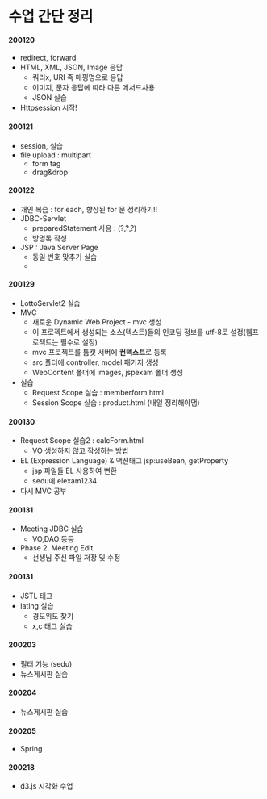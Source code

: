# 수업 간단 정리

#### 200120

- redirect, forward 
- HTML, XML, JSON, Image 응답
  - 쿼리x, URI 즉 매핑명으로 응답
  - 이미지, 문자 응답에 따라 다른 메서드사용
  - JSON 실습
- Httpsession 시작!



#### 200121

- session, 실습
- file upload : multipart
  - form tag
  - drag&drop



#### 200122

- 개인 복습 : for each, 향상된 for 문 정리하기!!
- JDBC-Servlet 
  - preparedStatement 사용 : (?,?,?)
  - 방명록 작성
- JSP : Java Server Page
  - 동일 번호 맞추기 실습
  - 

#### 200129

- LottoServlet2 실습
- MVC
  - 새로운 Dynamic Web Project - mvc 생성
  - 이 프로젝트에서 생성되는 소스(텍스트)들의 인코딩 정보를 utf-8로 설정(웹프로젝트는 필수로 설정)
  - mvc 프로젝트를 톰캣 서버에 **컨텍스트**로 등록
  - src 폴더에 controller, model 패키지 생성
  - WebContent 폴더에 images, jspexam 폴더 생성
- 실습 
  - Request Scope 실습 : memberform.html
  - Session Scope 실습 : product.html (내일 정리해야댐)



#### 200130

- Request Scope 실습2 : calcForm.html
  - VO 생성하지 않고 작성하는 방법
- EL (Expression Language) & 액션태그 jsp:useBean, getProperty
  - jsp 파일들 EL 사용하여 변환
  - sedu에 elexam1234 
- 다시 MVC 공부



#### 200131

- Meeting JDBC 실습
  - VO,DAO 등등
- Phase 2. Meeting Edit
  - 선생님 주신 파일 저장 및 수정



#### 200131

- JSTL 태그 
- latlng 실습
  - 경도위도 찾기
  - x,c 태그 실습



#### 200203

- 필터 기능 (sedu)
- 뉴스게시판 실습



#### 200204

- 뉴스게시판 실습



#### 200205

- Spring 



#### 200218

- d3.js 시각화 수업